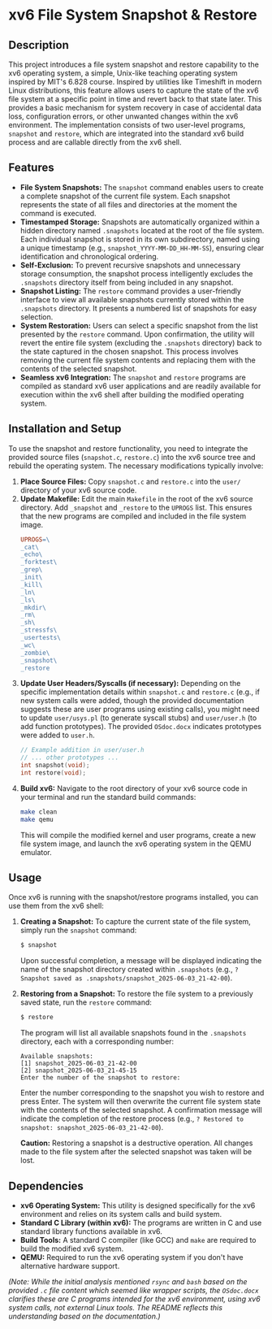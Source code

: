 # xv6 File System Snapshot & Restore

## Description

This project introduces a file system snapshot and restore capability to the xv6 operating system, a simple, Unix-like teaching operating system inspired by MIT's 6.828 course. Inspired by utilities like Timeshift in modern Linux distributions, this feature allows users to capture the state of the xv6 file system at a specific point in time and revert back to that state later. This provides a basic mechanism for system recovery in case of accidental data loss, configuration errors, or other unwanted changes within the xv6 environment. The implementation consists of two user-level programs, `snapshot` and `restore`, which are integrated into the standard xv6 build process and are callable directly from the xv6 shell.

## Features

*   **File System Snapshots:** The `snapshot` command enables users to create a complete snapshot of the current file system. Each snapshot represents the state of all files and directories at the moment the command is executed.
*   **Timestamped Storage:** Snapshots are automatically organized within a hidden directory named `.snapshots` located at the root of the file system. Each individual snapshot is stored in its own subdirectory, named using a unique timestamp (e.g., `snapshot_YYYY-MM-DD_HH-MM-SS`), ensuring clear identification and chronological ordering.
*   **Self-Exclusion:** To prevent recursive snapshots and unnecessary storage consumption, the snapshot process intelligently excludes the `.snapshots` directory itself from being included in any snapshot.
*   **Snapshot Listing:** The `restore` command provides a user-friendly interface to view all available snapshots currently stored within the `.snapshots` directory. It presents a numbered list of snapshots for easy selection.
*   **System Restoration:** Users can select a specific snapshot from the list presented by the `restore` command. Upon confirmation, the utility will revert the entire file system (excluding the `.snapshots` directory) back to the state captured in the chosen snapshot. This process involves removing the current file system contents and replacing them with the contents of the selected snapshot.
*   **Seamless xv6 Integration:** The `snapshot` and `restore` programs are compiled as standard xv6 user applications and are readily available for execution within the xv6 shell after building the modified operating system.

## Installation and Setup

To use the snapshot and restore functionality, you need to integrate the provided source files (`snapshot.c`, `restore.c`) into the xv6 source tree and rebuild the operating system. The necessary modifications typically involve:

1.  **Place Source Files:** Copy `snapshot.c` and `restore.c` into the `user/` directory of your xv6 source code.
2.  **Update Makefile:** Edit the main `Makefile` in the root of the xv6 source directory. Add `_snapshot` and `_restore` to the `UPROGS` list. This ensures that the new programs are compiled and included in the file system image.
    ```makefile
    UPROGS=\
	_cat\
	_echo\
	_forktest\
	_grep\
	_init\
	_kill\
	_ln\
	_ls\
	_mkdir\
	_rm\
	_sh\
	_stressfs\
	_usertests\
	_wc\
	_zombie\
	_snapshot\
	_restore
    ```
3.  **Update User Headers/Syscalls (if necessary):** Depending on the specific implementation details within `snapshot.c` and `restore.c` (e.g., if new system calls were added, though the provided documentation suggests these are user programs using existing calls), you might need to update `user/usys.pl` (to generate syscall stubs) and `user/user.h` (to add function prototypes). The provided `OSdoc.docx` indicates prototypes were added to `user.h`.
    ```c
    // Example addition in user/user.h
    // ... other prototypes ...
    int snapshot(void);
    int restore(void);
    ```
4.  **Build xv6:** Navigate to the root directory of your xv6 source code in your terminal and run the standard build commands:
    ```sh
    make clean
    make qemu
    ```
    This will compile the modified kernel and user programs, create a new file system image, and launch the xv6 operating system in the QEMU emulator.

## Usage

Once xv6 is running with the snapshot/restore programs installed, you can use them from the xv6 shell:

1.  **Creating a Snapshot:**
    To capture the current state of the file system, simply run the `snapshot` command:
    ```sh
    $ snapshot
    ```
    Upon successful completion, a message will be displayed indicating the name of the snapshot directory created within `.snapshots` (e.g., `? Snapshot saved as .snapshots/snapshot_2025-06-03_21-42-00`).

2.  **Restoring from a Snapshot:**
    To restore the file system to a previously saved state, run the `restore` command:
    ```sh
    $ restore
    ```
    The program will list all available snapshots found in the `.snapshots` directory, each with a corresponding number:
    ```
    Available snapshots:
    [1] snapshot_2025-06-03_21-42-00
    [2] snapshot_2025-06-03_21-45-15
    Enter the number of the snapshot to restore: 
    ```
    Enter the number corresponding to the snapshot you wish to restore and press Enter. The system will then overwrite the current file system state with the contents of the selected snapshot. A confirmation message will indicate the completion of the restore process (e.g., `? Restored to snapshot: snapshot_2025-06-03_21-42-00`).

    **Caution:** Restoring a snapshot is a destructive operation. All changes made to the file system after the selected snapshot was taken will be lost.

## Dependencies

*   **xv6 Operating System:** This utility is designed specifically for the xv6 environment and relies on its system calls and build system.
*   **Standard C Library (within xv6):** The programs are written in C and use standard library functions available in xv6.
*   **Build Tools:** A standard C compiler (like GCC) and `make` are required to build the modified xv6 system.
*   **QEMU:** Required to run the xv6 operating system if you don't have alternative hardware support.

*(Note: While the initial analysis mentioned `rsync` and `bash` based on the provided `.c` file content which seemed like wrapper scripts, the `OSdoc.docx` clarifies these are C programs intended for the xv6 environment, using xv6 system calls, not external Linux tools. The README reflects this understanding based on the documentation.)*

